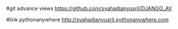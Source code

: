 #git advance views
https://github.com/syahadianyusril/DJANGO_AV

#link pythonanywhere
http://syahadianyusril.pythonanywhere.com

